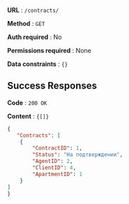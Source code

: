 **URL** : `/contracts/`

**Method** : `GET`

**Auth required** : No

**Permissions required** : None

**Data constraints** : `{}`

## Success Responses

**Code** : `200 OK`

**Content** : `{[]}`

```json
{
   "Contracts": [
    {
        "ContractID": 1,
        "Status": "На подтверждении",
        "AgentID": 2,
        "ClientID": 4,
        "ApartmentID": 1
    }
]
}
```